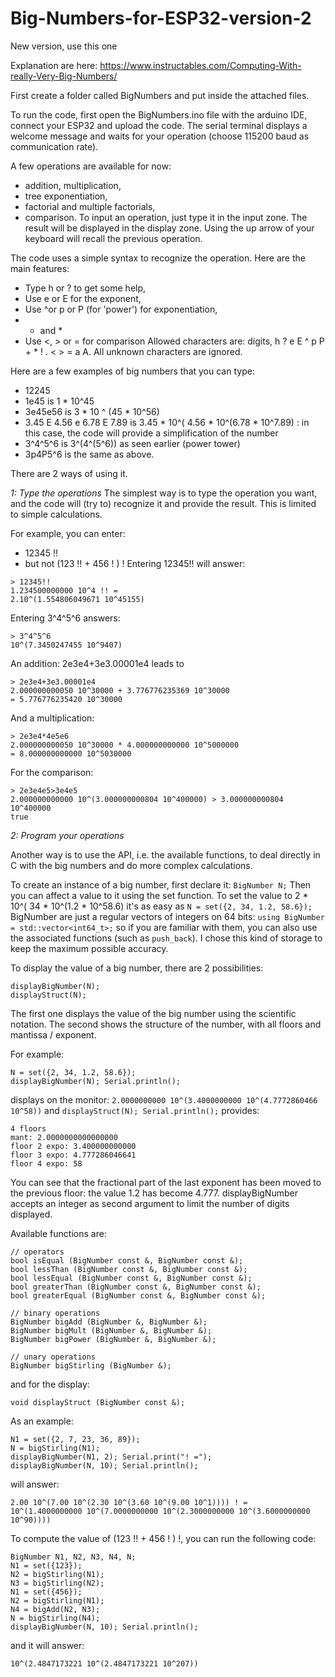 # Big-Numbers-for-ESP32-version-2
New version, use this one

Explanation are here: https://www.instructables.com/Computing-With-really-Very-Big-Numbers/

First create a folder called BigNumbers and put inside the attached files.

To run the code, first open the BigNumbers.ino file with the arduino IDE, connect your ESP32 and upload the code. The serial terminal displays a welcome message and waits for your operation (choose 115200 baud as communication rate).

A few operations are available for now:
* addition, multiplication,
* tree exponentiation,
* factorial and multiple factorials,
* comparison.
To input an operation, just type it in the input zone. The result will be displayed in the display zone. Using the up arrow of your keyboard will recall the previous operation.

The code uses a simple syntax to recognize the operation. Here are the main features:
* Type h or ? to get some help,
* Use e or E for the exponent,
* Use ^or p or P (for 'power') for exponentiation,
* + and *
* Use <, > or = for comparison
Allowed characters are: digits, h ? e E ^ p P + * ! . < > = a A. All unknown characters are ignored.

Here are a few examples of big numbers that you can type:
* 12245
* 1e45 is 1 * 10^45
* 3e45e56 is 3 * 10 ^ (45 * 10^56)
* 3.45 E 4.56 e 6.78 E 7.89 is 3.45 * 10^( 4.56 * 10^(6.78 * 10^7.89) : in this case, the code will provide a simplification of the number
* 3^4^5^6 is 3^(4^(5^6)) as seen earlier (power tower)
* 3p4P5^6 is the same as above.

There are 2 ways of using it.

*1: Type the operations*
The simplest way is to type the operation you want, and the code will (try to) recognize it and provide the result. This is limited to simple calculations.

For example, you can enter:
* 12345 !!
* but not (123 !! + 456 ! ) !
Entering 12345!! will answer:
```
> 12345!!
1.234500000000 10^4 !! =
2.10^(1.554806049671 10^45155)
```
 
Entering 3^4^5^6 answers:
```
> 3^4^5^6
10^(7.3450247455 10^9407)
```

An addition: 2e3e4+3e3.00001e4 leads to
```
> 2e3e4+3e3.00001e4
2.000000000050 10^30000 + 3.776776235369 10^30000 
= 5.776776235420 10^30000
```
And a multiplication:
```
> 2e3e4*4e5e6
2.000000000050 10^30000 * 4.000000000000 10^5000000 
= 8.000000000000 10^5030000
```
For the comparison:
```
> 2e3e4e5>3e4e5
2.000000000000 10^(3.000000000804 10^400000) > 3.000000000804 10^400000 
true
```


*2: Program your operations*

Another way is to use the API, i.e. the available functions, to deal directly in C with the big numbers and do more complex calculations.

To create an instance of a big number, first declare it:
`BigNumber N;`
Then you can affect a value to it using the set function. To set the value to 2 * 10^( 34 * 10^(1.2 * 10^58.6) it's as easy as
`N = set({2, 34, 1.2, 58.6});`
BigNumber are just a regular vectors of integers on 64 bits:
`using BigNumber = std::vector<int64_t>;`
so if you are familiar with them, you can also use the associated functions (such as `push_back`). I chose this kind of storage to keep the maximum possible accuracy.

To display the value of a big number, there are 2 possibilities:
```
displayBigNumber(N);
displayStruct(N);
```
The first one displays the value of the big number using the scientific notation. The second shows the structure of the number, with all floors and mantissa / exponent.

For example:
```
N = set({2, 34, 1.2, 58.6});
displayBigNumber(N); Serial.println();
```
displays on the monitor:
`2.0000000000 10^(3.4000000000 10^(4.7772860466 10^58))`
and
```displayStruct(N); Serial.println();```
provides:
```
4 floors
mant: 2.0000000000000000
floor 2 expo: 3.400000000000
floor 3 expo: 4.777286046641
floor 4 expo: 58
```
You can see that the fractional part of the last exponent has been moved to the previous floor: the value 1.2 has become 4.777. displayBigNumber accepts an integer as second argument to limit the number of digits displayed.

Available functions are:
```
// operators
bool isEqual (BigNumber const &, BigNumber const &);
bool lessThan (BigNumber const &, BigNumber const &);
bool lessEqual (BigNumber const &, BigNumber const &);
bool greaterThan (BigNumber const &, BigNumber const &);
bool greaterEqual (BigNumber const &, BigNumber const &);

// binary operations
BigNumber bigAdd (BigNumber &, BigNumber &);
BigNumber bigMult (BigNumber &, BigNumber &);
BigNumber bigPower (BigNumber &, BigNumber &);

// unary operations
BigNumber bigStirling (BigNumber &);
```
and for the display:
```void displayBigNumber (BigNumber const &, uint8_t = 10);
void displayStruct (BigNumber const &);
```
As an example:
```
N1 = set({2, 7, 23, 36, 89});
N = bigStirling(N1);
displayBigNumber(N1, 2); Serial.print("! =");
displayBigNumber(N, 10); Serial.println();
```
will answer:
```
2.00 10^(7.00 10^(2.30 10^(3.60 10^(9.00 10^1)))) ! = 
10^(1.4000000000 10^(7.0000000000 10^(2.3000000000 10^(3.6000000000 10^90))))
```
To compute the value of (123 !! + 456 ! ) !, you can run the following code:
```
BigNumber N1, N2, N3, N4, N;
N1 = set({123});
N2 = bigStirling(N1);
N3 = bigStirling(N2);
N1 = set({456});
N2 = bigStirling(N1);
N4 = bigAdd(N2, N3);
N = bigStirling(N4);
displayBigNumber(N, 10); Serial.println();
```
and it will answer:
```
10^(2.4847173221 10^(2.4847173221 10^207))
```
